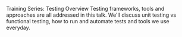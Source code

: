 Training Series: Testing Overview
Testing frameworks, tools and approaches are all addressed in this talk. We'll discuss unit testing vs functional testing, how to run and automate tests and tools we use everyday.

